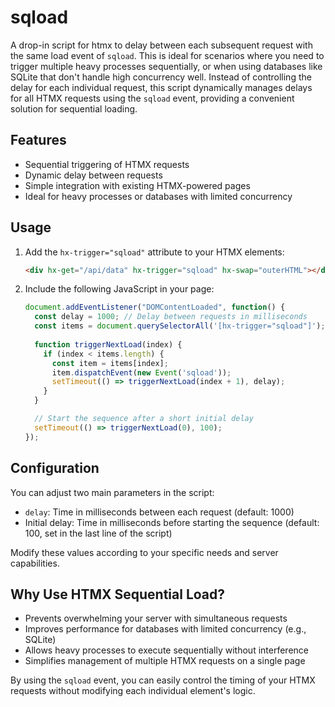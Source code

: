 # sqload

A drop-in script for htmx to delay between each subsequent request with the same load event of `sqload`. 
This is ideal for scenarios where you need to trigger multiple heavy processes sequentially, or when using databases like SQLite that don't handle high concurrency well.
Instead of controlling the delay for each individual request, this script dynamically manages delays for all HTMX requests using the `sqload` event, providing a convenient solution for sequential loading.

## Features

- Sequential triggering of HTMX requests
- Dynamic delay between requests
- Simple integration with existing HTMX-powered pages
- Ideal for heavy processes or databases with limited concurrency

## Usage

1. Add the `hx-trigger="sqload"` attribute to your HTMX elements:

   ```html
   <div hx-get="/api/data" hx-trigger="sqload" hx-swap="outerHTML"></div>
   ```

2. Include the following JavaScript in your page:

   ```javascript
   document.addEventListener("DOMContentLoaded", function() {
     const delay = 1000; // Delay between requests in milliseconds
     const items = document.querySelectorAll('[hx-trigger="sqload"]');
     
     function triggerNextLoad(index) {
       if (index < items.length) {
         const item = items[index];
         item.dispatchEvent(new Event('sqload'));
         setTimeout(() => triggerNextLoad(index + 1), delay);
       }
     }

     // Start the sequence after a short initial delay
     setTimeout(() => triggerNextLoad(0), 100);
   });
   ```

## Configuration

You can adjust two main parameters in the script:

- `delay`: Time in milliseconds between each request (default: 1000)
- Initial delay: Time in milliseconds before starting the sequence (default: 100, set in the last line of the script)

Modify these values according to your specific needs and server capabilities.

## Why Use HTMX Sequential Load?

- Prevents overwhelming your server with simultaneous requests
- Improves performance for databases with limited concurrency (e.g., SQLite)
- Allows heavy processes to execute sequentially without interference
- Simplifies management of multiple HTMX requests on a single page

By using the `sqload` event, you can easily control the timing of your HTMX requests without modifying each individual element's logic.
